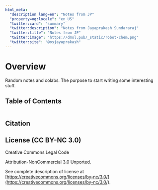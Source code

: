 ```yaml
---
html_meta:
  "description lang=en": "Notes from JP"
  "property=og:locale": "en_US"
  "twitter:card": "summary"
  "twitter:description": "Notes from Jayaprakash Sundararaj"
  "twitter:title": "Notes from JP"
  "twitter:image": "https://dmol.pub/_static/robot-chem.png"
  "twitter:site": "@osjayaprakash"
---
```

<!---
![Header image showing molecules plotted in two different ways](_static/images/header.png)
-->

# Overview

Random notes and colabs. The purpose to start writing some interesting stuff.

## Table of Contents

```{tableofcontents}
```


## Citation

<!--

Please cite the [livecommsj overview article](https://doi.org/10.33011/livecoms.3.1.1499):

```bibtex
@article{white2021deep,
  title={Deep Learning for Molecules and Materials},
  journal={Living Journal of Computational Molecular Science},
  author={White, Andrew D},
  url={https://dmol.pub},
  year={2021},
  volume={3},
  number={1},
  pages={1499},
  doi={10.33011/livecoms.3.1.1499}
}
```
-->


## License (CC BY-NC 3.0)

Creative Commons Legal Code

Attribution-NonCommercial 3.0 Unported.

See complete description of license at [https://creativecommons.org/licenses/by-nc/3.0/](https://creativecommons.org/licenses/by-nc/3.0/).

